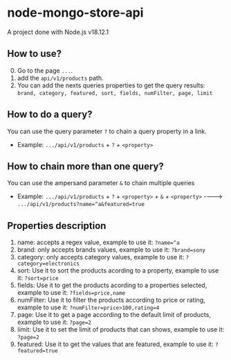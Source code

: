 # node-mongo-store-api

A project done with Node.js v18.12.1



## How to use?

0. Go to the page `...`.
1. add the `api/v1/products` path.
2. You can add the nexts queries properties to get the query results: `brand, category, featured, sort, fields, numFilter, page, limit`



## How to do a query?

You can use the query parameter `?` to chain a query property in a link.
* Example:  `.../api/v1/products` + `?` + `<property>`



## How to chain more than one query?

You can use the ampersand parameter `&` to chain multiple queries
* Example:  `.../api/v1/products` + `?` + `<property>` + `&` + `<property>`  ----> `.../api/v1/products?name=^a&featured=true`



## Properties description

1. name: accepts a regex value, example to use it: `?name=^a` 
2. brand:  only accepts brands values, example to use it: `?brand=sony`
3. category: only accepts category values, example to use it: `?category=electronics`
4. sort: Use it to sort the products acording to a property, example to use it: `?sort=price`
5. fields: Use it to get the products acording to a properties selected, example to use it: `?fields=price,name`
6. numFilter: Use it to filter the products according to price or rating, example to use it: `?numFilter=price>100,rating=4`
7. page: Use it to get a page according to the default limit of products, example to use it: `?page=2`
8. limit: Use it to set the limit of products that can shows, example to use it: `?page=2`
9. featured: Use it to get the values that are featured, example to use it: `?featured=true`
